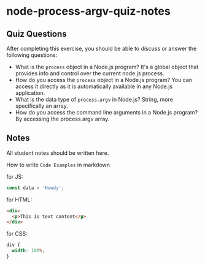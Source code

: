 # node-process-argv-quiz-notes

## Quiz Questions

After completing this exercise, you should be able to discuss or answer the following questions:

- What is the `process` object in a Node.js program?
  It's a global object that provides info and control over the current node.js process.
- How do you access the `process` object in a Node.js program?
  You can access it directly as it is automatically available in any Node.js application.
- What is the data type of `process.argv` in Node.js?
  String, more specifically an array.
- How do you access the command line arguments in a Node.js program?
  By accessing the process.argv array.

## Notes

All student notes should be written here.

How to write `Code Examples` in markdown

for JS:

```javascript
const data = 'Howdy';
```

for HTML:

```html
<div>
  <p>This is text content</p>
</div>
```

for CSS:

```css
div {
  width: 100%;
}
```
